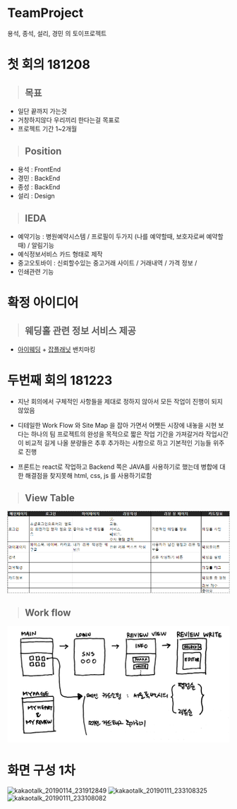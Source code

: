 # TeamProject
용석, 종석, 설리, 경민 의 토이프로젝트

# 첫 회의 181208

>## 목표

* 일단 끝까지 가는것
* 거창하지않다 우리끼리 한다는걸 목표로
* 프로젝트 기간 1~2개월


>## Position

* 용석 : FrontEnd
* 경민 : BackEnd
* 종성 : BackEnd
* 설리 : Design

>## IEDA

* 예약기능 : 병원예약시스템  / 프로필이 두가지 (나를 예약할때, 보호자로써 예약할때) / 알림기능
* 예식정보서비스 카드 형태로 제작
* 중고오토바이 : 신뢰할수있는 중고거래 사이트 / 거래내역 / 가격 정보 / 
* 인쇄관련 기능


# 확정 아이디어

>## 웨딩홀 관련 정보 서비스 제공

* [아이웨딩](https://www.ifamily.co.kr/iwedding) + [잡플래닛](https://www.jobplanet.co.kr/welcome/index) 밴치마킹


# 두번째 회의 181223

* 지난 회의에서 구체적인 사항들을 제대로 정하지 않아서 모든 작업이 진행이 되지 않았음

* 디테일한 Work Flow 와 Site Map 을 잡아 가면서 어쨋든 시장에 내놓을 시현 보다는 하나의 팀 프로젝트의 완성을 목적으로 짧은 작업 기간을 가져갈거라 작업시간이 비교적 길게 나올 분량들은 추후 추가하는 사항으로 하고 기본적인 기능들 위주로 진행

* 프론트는 react로 작업하고 Backend 쪽은 JAVA를 사용하기로 했는데 병합에 대한 해결점을 찾지못해 html, css, js 를 사용하기로함

>## View Table
![viewtable](https://github.com/kangyongseok/TeamProject/blob/master/imgaes/view_table.jpg)

>## Work flow
![work flow](https://github.com/kangyongseok/TeamProject/blob/master/imgaes/work_flow.jpg)


# 화면 구성 1차

![kakaotalk_20190114_231912849](https://user-images.githubusercontent.com/32993709/51156082-5eceaf80-18bd-11e9-89fc-dbe21d7865f6.jpg)
![kakaotalk_20190111_233108325](https://user-images.githubusercontent.com/32993709/51156108-7148e900-18bd-11e9-850e-7bda7af0fcad.jpg)
![kakaotalk_20190111_233108082](https://user-images.githubusercontent.com/32993709/51156109-7148e900-18bd-11e9-8603-3c19c4bffe73.jpg)



